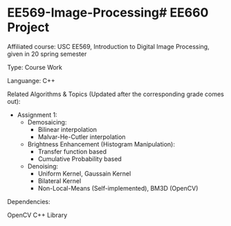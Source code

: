 # EE569-Image-Processing# EE660 Project
Affiliated course: USC EE569, Introduction to Digital Image Processing, given in 20 spring semester

Type: Course Work

Languange: C++

Related Algorithms & Topics (Updated after the corresponding grade comes out):
  - Assignment 1:
    - Demosaicing:
      - Bilinear interpolation
      - Malvar-He-Cutler interpolation
    - Brightness Enhancement (Histogram Manipulation):
      - Transfer function based
      - Cumulative Probability based
    - Denoising:
      - Uniform Kernel, Gaussain Kernel
      - Bilateral Kernel
      - Non-Local-Means (Self-implemented), BM3D (OpenCV)


Dependencies:

  OpenCV C++ Library
